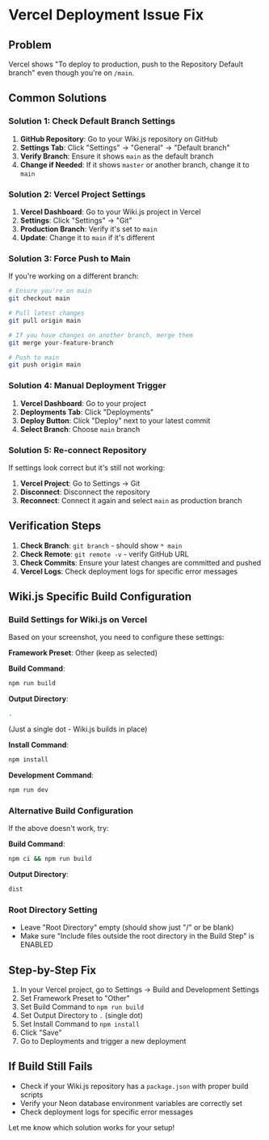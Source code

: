 # Vercel Deployment Issue Fix

## Problem
Vercel shows "To deploy to production, push to the Repository Default branch" even though you're on `/main`.

## Common Solutions

### Solution 1: Check Default Branch Settings
1. **GitHub Repository**: Go to your Wiki.js repository on GitHub
2. **Settings Tab**: Click "Settings" → "General" → "Default branch"
3. **Verify Branch**: Ensure it shows `main` as the default branch
4. **Change if Needed**: If it shows `master` or another branch, change it to `main`

### Solution 2: Vercel Project Settings
1. **Vercel Dashboard**: Go to your Wiki.js project in Vercel
2. **Settings**: Click "Settings" → "Git"
3. **Production Branch**: Verify it's set to `main`
4. **Update**: Change it to `main` if it's different

### Solution 3: Force Push to Main
If you're working on a different branch:
```bash
# Ensure you're on main
git checkout main

# Pull latest changes
git pull origin main

# If you have changes on another branch, merge them
git merge your-feature-branch

# Push to main
git push origin main
```

### Solution 4: Manual Deployment Trigger
1. **Vercel Dashboard**: Go to your project
2. **Deployments Tab**: Click "Deployments"
3. **Deploy Button**: Click "Deploy" next to your latest commit
4. **Select Branch**: Choose `main` branch

### Solution 5: Re-connect Repository
If settings look correct but it's still not working:
1. **Vercel Project**: Go to Settings → Git
2. **Disconnect**: Disconnect the repository
3. **Reconnect**: Connect it again and select `main` as production branch

## Verification Steps
1. **Check Branch**: `git branch` - should show `* main`
2. **Check Remote**: `git remote -v` - verify GitHub URL
3. **Check Commits**: Ensure your latest changes are committed and pushed
4. **Vercel Logs**: Check deployment logs for specific error messages

## Wiki.js Specific Build Configuration

### Build Settings for Wiki.js on Vercel
Based on your screenshot, you need to configure these settings:

**Framework Preset**: Other (keep as selected)

**Build Command**: 
```bash
npm run build
```

**Output Directory**: 
```bash
.
```
(Just a single dot - Wiki.js builds in place)

**Install Command**: 
```bash
npm install
```

**Development Command**: 
```bash
npm run dev
```

### Alternative Build Configuration
If the above doesn't work, try:

**Build Command**: 
```bash
npm ci && npm run build
```

**Output Directory**: 
```bash
dist
```

### Root Directory Setting
- Leave "Root Directory" empty (should show just "/" or be blank)
- Make sure "Include files outside the root directory in the Build Step" is ENABLED

## Step-by-Step Fix
1. In your Vercel project, go to Settings → Build and Development Settings
2. Set Framework Preset to "Other"
3. Set Build Command to `npm run build`
4. Set Output Directory to `.` (single dot)
5. Set Install Command to `npm install`
6. Click "Save"
7. Go to Deployments and trigger a new deployment

## If Build Still Fails
- Check if your Wiki.js repository has a `package.json` with proper build scripts
- Verify your Neon database environment variables are correctly set
- Check deployment logs for specific error messages

Let me know which solution works for your setup!